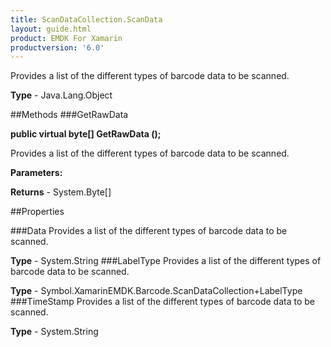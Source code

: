 ```yaml
---
title: ScanDataCollection.ScanData
layout: guide.html
product: EMDK For Xamarin 
productversion: '6.0' 
---
```

Provides a list of the different types of barcode data to be scanned.

**Type** - Java.Lang.Object

##Methods
###GetRawData

**public virtual byte[] GetRawData ();**

Provides a list of the different types of barcode data to be scanned.

**Parameters:**

**Returns** - System.Byte[]

##Properties

###Data
Provides a list of the different types of barcode data to be scanned.

**Type** - System.String
###LabelType
Provides a list of the different types of barcode data to be scanned.

**Type** - Symbol.XamarinEMDK.Barcode.ScanDataCollection+LabelType
###TimeStamp
Provides a list of the different types of barcode data to be scanned.

**Type** - System.String
